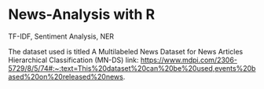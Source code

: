 # News-Analysis with R
TF-IDF, Sentiment Analysis, NER

The dataset used is titled A Multilabeled News Dataset for News Articles Hierarchical Classification (MN-DS) 
link: https://www.mdpi.com/2306-5729/8/5/74#:~:text=This%20dataset%20can%20be%20used,events%20based%20on%20released%20news.

